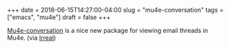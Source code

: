 +++
date = 2018-06-15T14:27:00-04:00
slug = "mu4e-conversation"
tags = ["emacs", "mu4e"]
draft = false
+++

[Mu4e-conversation](https://gitlab.com/ambrevar/mu4e-conversation) is a nice new package for viewing email threads in Mu4e. (via [Irreal](http://irreal.org/blog/?p=7274))
